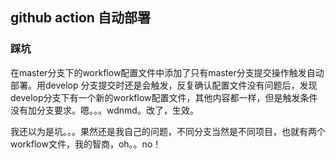 ## github action 自动部署

### 踩坑

在master分支下的workflow配置文件中添加了只有master分支提交操作触发自动部署。用develop 分支提交时还是会触发，反复确认配置文件没有问题后，发现develop分支下有一个新的workflow配置文件，其他内容都一样，但是触发条件没有加分支要求。嗯。。。wdnmd。改了，生效。

我还以为是坑。。。果然还是我自己的问题，不同分支当然是不同项目，也就有两个workflow文件，我的智商，oh。。no！
